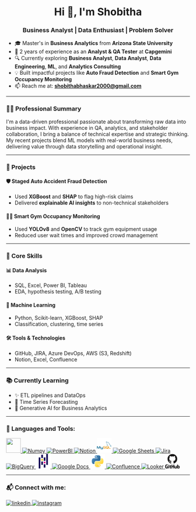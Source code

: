 <h1 align="center">Hi 👋, I'm Shobitha</h1>
<h3 align="center">Business Analyst | Data Enthusiast | Problem Solver</h3>

- 🎓 Master's in **Business Analytics** from **Arizona State University**
- 💼 2 years of experience as an **Analyst & QA Tester** at **Capgemini**
- 🔍 Currently exploring **Business Analyst**, **Data Analyst**, **Data Engineering**, **ML**, and **Analytics Consulting**
- 💡 Built impactful projects like **Auto Fraud Detection** and **Smart Gym Occupancy Monitoring**
- 📫 Reach me at: **shobithabhaskar2000@gmail.com**

---

### 🧑‍💼 **Professional Summary**

I'm a data-driven professional passionate about transforming raw data into business impact. With experience in QA, analytics, and stakeholder collaboration, I bring a balance of technical expertise and strategic thinking. My recent projects blend ML models with real-world business needs, delivering value through data storytelling and operational insight.

---

### 🚀 Projects

#### 🛡️ Staged Auto Accident Fraud Detection
- Used **XGBoost** and **SHAP** to flag high-risk claims
- Delivered **explainable AI insights** to non-technical stakeholders

#### 🏋️‍♀️ Smart Gym Occupancy Monitoring
- Used **YOLOv8** and **OpenCV** to track gym equipment usage
- Reduced user wait times and improved crowd management

---

### 🧠 Core Skills

#### 📊 Data Analysis
- SQL, Excel, Power BI, Tableau
- EDA, hypothesis testing, A/B testing

#### 🧮 Machine Learning
- Python, Scikit-learn, XGBoost, SHAP
- Classification, clustering, time series

#### 🛠️ Tools & Technologies
- GitHub, JIRA, Azure DevOps, AWS (S3, Redshift)
- Notion, Excel, Confluence

---

### 📚 Currently Learning

- ✨ ETL pipelines and DataOps
- 🤖 Time Series Forecasting
- 🧠 Generative AI for Business Analytics

---

<h3 align="left">🧰 Languages and Tools:</h3>
<p align="left">
  <a href="https://www.tableau.com" target="_blank" rel="noreferrer">
    <img src="https://analyticstraininghub.com/wp-content/uploads/2020/10/icon-tableau.png" width="40" height="40"/>
  </a>
  <a href="https://numpy.org/" target="_blank" rel="noreferrer">
    <img src="https://upload.wikimedia.org/wikipedia/commons/3/31/NumPy_logo_2020.svg" alt="Numpy" width="40" height="40"/>
  </a>
  <a href="https://powerbi.microsoft.com/" target="_blank" rel="noreferrer">
    <img src="https://www.vectorlogo.zone/logos/microsoft_powerbi/microsoft_powerbi-icon.svg" alt="PowerBI" width="40" height="40"/>
  </a>
  <a href="https://www.notion.so/" target="_blank" rel="noreferrer">
    <img src="https://upload.wikimedia.org/wikipedia/commons/4/45/Notion_app_logo.png" alt="Notion" width="40" height="40"/>
  </a>
  <a href="https://www.mysql.com/" target="_blank" rel="noreferrer">
    <img src="https://raw.githubusercontent.com/devicons/devicon/master/icons/mysql/mysql-original-wordmark.svg" alt="SQL" width="40" height="40"/>
  </a>
  <a href="https://www.google.com/sheets/about/" target="_blank" rel="noreferrer">
    <img src="https://static.vecteezy.com/system/resources/previews/017/396/799/original/google-sheets-apps-logo-free-png.png" alt="Google Sheets" width="40" height="40"/>
  </a>
  <a href="https://www.atlassian.com/software/jira" target="_blank" rel="noreferrer">
    <img src="https://cdn.iconscout.com/icon/free/png-256/free-jira-282222.png?f=webp" alt="Jira" width="40" height="40"/>
  </a>
  <a href="https://cloud.google.com/bigquery" target="_blank" rel="noreferrer">
    <img src="https://cdn.worldvectorlogo.com/logos/google-bigquery-logo-1.svg" alt="BigQuery" width="40" height="40"/>
  </a>
  <a href="https://pandas.pydata.org/" target="_blank" rel="noreferrer">
    <img src="https://raw.githubusercontent.com/devicons/devicon/master/icons/pandas/pandas-original.svg" alt="Pandas" width="40" height="40"/>
  </a>
  <a href="https://www.google.com/docs/about/" target="_blank" rel="noreferrer">
    <img src="https://cdn-icons-png.flaticon.com/512/5968/5968517.png" alt="Google Docs" width="40" height="40"/>
  </a>
  <a href="https://www.python.org" target="_blank" rel="noreferrer">
    <img src="https://raw.githubusercontent.com/devicons/devicon/master/icons/python/python-original.svg" alt="Python" width="40" height="40"/>
  </a>
  <a href="https://www.atlassian.com/software/confluence" target="_blank" rel="noreferrer">
    <img src="https://www.logo.wine/a/logo/Confluence_(software)/Confluence_(software)-Logo.wine.svg" alt="Confluence" width="40" height="40"/>
  </a>
  <a href="https://looker.com/" target="_blank" rel="noreferrer">
    <img src="https://images.crunchbase.com/image/upload/c_pad,f_auto,q_auto:eco,dpr_1/jqycac4nitgaoauawrxg" alt="Looker" width="40" height="40"/>
  </a>
  <a href="https://github.com/" target="_blank" rel="noreferrer">
    <img src="https://raw.githubusercontent.com/devicons/devicon/master/icons/github/github-original-wordmark.svg" alt="Github" width="40" height="40"/>
  </a>
</p>

---

<h3 align="left">📬 Connect with me:</h3>
<p align="left">
  <a href="https://www.linkedin.com/in/shobithabhaskar18/" target="blank">
    <img align="center" src="https://raw.githubusercontent.com/rahuldkjain/github-profile-readme-generator/master/src/images/icons/Social/linked-in-alt.svg" alt="linkedin" height="30" width="40" />
  </a>
  <a href="https://instagram.com/shobithabhaskar18" target="blank">
    <img align="center" src="https://raw.githubusercontent.com/rahuldkjain/github-profile-readme-generator/master/src/images/icons/Social/instagram.svg" alt="instagram" height="30" width="40" />
  </a>
</p>
